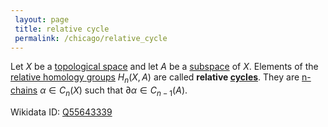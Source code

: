 ```yaml
---
 layout: page
 title: relative cycle
 permalink: /chicago/relative_cycle
---
```

Let $X$ be a [topological space](https://mathgloss.github.io/MathGloss/topological_space) and let $A$ be a [subspace](https://mathgloss.github.io/MathGloss/subspace_topology) of $X$. Elements of the [relative homology groups](https://mathgloss.github.io/MathGloss/relative_homology_groups) $H_n(X,A)$ are called **relative [cycles](https://mathgloss.github.io/MathGloss/homology_group)**. They are [n-chains](https://mathgloss.github.io/MathGloss/n-chain) $\alpha\in C_n(X)$ such that $\partial \alpha \in C_{n-1}(A)$.

Wikidata ID: [Q55643339](https://www.wikidata.org/wiki/Q55643339)